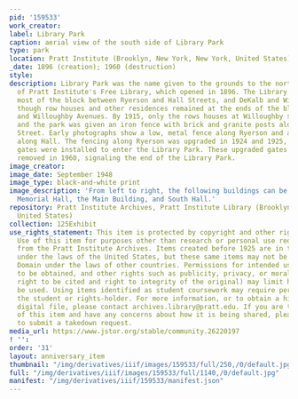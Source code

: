```yaml
---
pid: '159533'
work_creator:
label: Library Park
caption: aerial view of the south side of Library Park
type: park
location: Pratt Institute (Brooklyn, New York, New York, United States)
_date: 1896 (creation); 1960 (destruction)
style:
description: Library Park was the name given to the grounds to the north and south
  of Pratt Institute's Free Library, which opened in 1896. The Library Park took up
  most of the block between Ryerson and Hall Streets, and DeKalb and Willoughby Avenues,
  though row houses and other residences remained at the ends of the block along DeKalb
  and Willoughby Avenues. By 1915, only the rows houses at Willoughby still stood
  and the park was given an iron fence with brick and granite posts along Ryerson
  Street. Early photographs show a low, metal fence along Ryerson and a taller fence
  along Hall. The fencing along Ryerson was upgraded in 1924 and 1925, when ornate
  gates were installed to enter the Library Park. These upgraded gates were eventually
  removed in 1960, signaling the end of the Library Park.
image_creator:
image_date: September 1948
image_type: black-and-white print
image_description: 'From left to right, the following buildings can be seen: the Library,
  Memorial Hall, the Main Building, and South Hall.'
repository: Pratt Institute Archives, Pratt Institute Library (Brooklyn, New York,
  United States)
collection: 125Exhibit
use_rights_statement: This item is protected by copyright and other rights and restrictions.
  Use of this item for purposes other than research or personal use requires permission
  from the Pratt Institute Archives. Items created before 1925 are in the Public Domain
  under the laws of the United States, but these same items may not be in the Public
  Domain under the laws of other countries. Permissions for intended uses may need
  to be obtained, and other rights such as publicity, privacy, or moral rights (e.g.
  right to be cited and right to integrity of the original) may limit how items can
  be used. Using items identified as student coursework may require permission from
  the student or rights-holder. For more information, or to obtain a high resolution
  digital file, please contact archives.library@pratt.edu. If you are the rights-holder
  of this item and have any concerns about how it is being shared, please visit https://libguides.pratt.edu/archives/takedown
  to submit a takedown request.
media_url: https://www.jstor.org/stable/community.26220197
! '':
order: '31'
layout: anniversary_item
thumbnail: "/img/derivatives/iiif/images/159533/full/250,/0/default.jpg"
full: "/img/derivatives/iiif/images/159533/full/1140,/0/default.jpg"
manifest: "/img/derivatives/iiif/159533/manifest.json"
---
```

